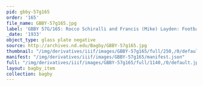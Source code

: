 ```yaml
---
pid: gbby-57g165
order: '165'
file_name: GBBY-57g165.jpg
label: 'GBBY 57G/165: Rocco Schiralli and Francis (Mike) Layden: Football - c1933'
_date: '1933'
object_type: glass plate negative
source: http://archives.nd.edu/Bagby/GBBY-57g165.jpg
thumbnail: "/img/derivatives/iiif/images/GBBY-57g165/full/250,/0/default.jpg"
manifest: "/img/derivatives/iiif/images/GBBY-57g165/manifest.json"
full: "/img/derivatives/iiif/images/GBBY-57g165/full/1140,/0/default.jpg"
layout: bagby_item
collection: bagby
---
```

